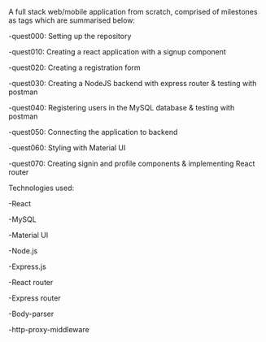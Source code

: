 A full stack web/mobile application from scratch, comprised of milestones as tags which are summarised below:


-quest000: Setting up the repository

-quest010: Creating a react application with a signup component

-quest020: Creating a registration form

-quest030: Creating a NodeJS backend with express router & testing with postman

-quest040: Registering users in the MySQL database & testing with postman

-quest050: Connecting the application to backend

-quest060: Styling with Material UI

-quest070: Creating signin and profile components & implementing React router


Technologies used: 

-React

-MySQL

-Material UI

-Node.js

-Express.js

-React router

-Express router

-Body-parser

-http-proxy-middleware
